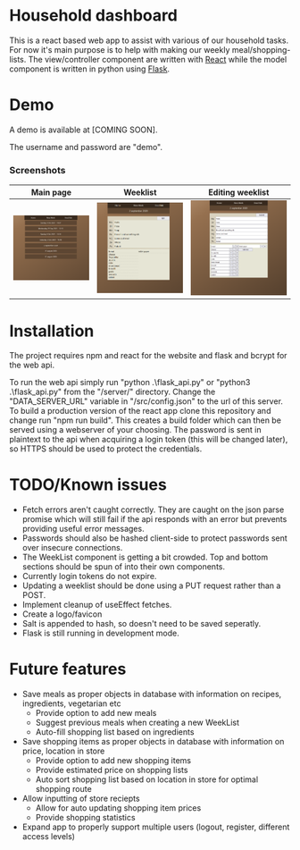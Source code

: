 # Household dashboard

This is a react based web app to assist with various of our household tasks. For now it's main purpose is to help with making our weekly meal/shopping-lists. The view/controller component are written with [React](https://reactjs.org/) while the model component is written in python using [Flask](https://flask.palletsprojects.com/en/2.0.x/).

# Demo

A demo is available at [COMING SOON].

The username and password are "demo".

### Screenshots
| Main page  | Weeklist | Editing weeklist |
| ------------- | ------------- | ------------- |
| ![screenshot of the main page](./imgs/screen3.png)  | ![screenshot of a week list](./imgs/screen1.png) | ![screenshot of a editing week list](./imgs/screen2.png) |

# Installation

The project requires npm and react for the website and flask and bcrypt for the web api.

To run the web api simply run "python .\flask_api.py" or "python3 .\flask_api.py" from the "/server/" directory. Change the "DATA_SERVER_URL" variable in "/src/config.json" to the url of this server. To build a production version of the react app clone this repository and change run "npm run build". This creates a build folder which can then be served using a webserver of your choosing. The password is sent in plaintext to the api when acquiring a login token (this will be changed later), so HTTPS should be used to protect the credentials.

# TODO/Known issues
 - Fetch errors aren't caught correctly. They are caught on the json parse promise which will still fail if the api responds with an error but prevents providing useful error messages.
 - Passwords should also be hashed client-side to protect passwords sent over insecure connections.
 - The WeekList component is getting a bit crowded. Top and bottom sections should be spun of into their own components.
 - Currently login tokens do not expire.
 - Updating a weeklist should be done using a PUT request rather than a POST.
 - Implement cleanup of useEffect fetches.
 - Create a logo/favicon
 - Salt is appended to hash, so doesn't need to be saved seperatly.
 - Flask is still running in development mode.
  
# Future features
- Save meals as proper objects in database with information on recipes, ingredients, vegetarian etc
	- Provide option to add new meals
	- Suggest previous meals when creating a new WeekList
	- Auto-fill shopping list based on ingredients
- Save shopping items as proper objects in database with information on price, location in store
	- Provide option to add new shopping items
	- Provide estimated price on shopping lists
	- Auto sort shopping list based on location in store for optimal shopping route
- Allow inputting of store reciepts
	- Allow for auto updating shopping item prices
	- Provide shopping statistics
- Expand app to properly support multiple users (logout, register, different access levels)
